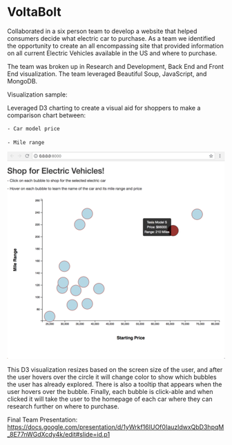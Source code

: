 # VoltaBolt


Collaborated in a six person team to develop a website that helped consumers decide what electric car to purchase. As a team we identified the opportunity to create an all encompassing site that provided information on all current Electric Vehicles available in the US and where to purchase.

The team was broken up in Research and Development, Back End and Front End visualization. The team leveraged Beautiful Soup, JavaScript, and MongoDB. 

Visualization sample:

Leveraged D3 charting to create a visual aid for shoppers to make a comparison chart between:

	- Car model price
	
	- Mile range

![img](D3.png)

This D3 visualization resizes based on the screen size of the user, and after the user hovers over the circle it will change color to show which bubbles the user has already explored. There is also a tooltip that appears when the user hovers over the bubble. Finally, each bubble is click-able and when clicked it will take the user to the homepage of each car where they can research further on where to purchase.

Final Team Presentation: https://docs.google.com/presentation/d/1yWrkf16IUOf0IauzldwxQbD3hpqM_8E77nWGdXcdy4k/edit#slide=id.p1
